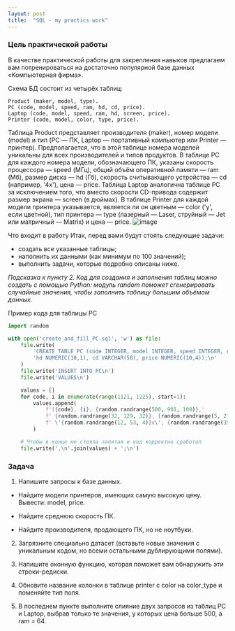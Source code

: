 ```yaml
---
layout: post
title:  "SQL - my practics work"
---
```


### Цель практической работы

В качестве практической работы для закрепления навыков предлагаем вам потренироваться на достаточно популярной базе данных «Компьютерная фирма».

Схема БД состоит из четырёх таблиц:
```
Product (maker, model, type).
PC (code, model, speed, ram, hd, cd, price).
Laptop (code, model, speed, ram, hd, screen, price).
Printer (code, model, color, type, price).
```
Таблица Product представляет производителя (maker), номер модели (model) и тип (PC — ПК, Laptop — портативный компьютер или Printer — принтер). Предполагается, что в этой таблице номера моделей уникальны для всех производителей и типов продуктов. В таблице PC для каждого номера модели, обозначающего ПК, указаны скорость процессора — speed (МГц), общий объём оперативной памяти — ram (Мб), размер диска — hd (Гб), скорость считывающего устройства — cd (например, '4х'), цена — price. Таблица Laptop аналогична таблице РС за исключением того, что вместо скорости CD-привода содержит размер экрана — screen (в дюймах). В таблице Printer для каждой модели принтера указывается, является ли он цветным — color ('y', если цветной), тип принтера — type (лазерный — Laser, струйный — Jet или матричный — Matrix) и цена — price. 
![image](https://github.com/UzunDemir/uzundemir.github.io/assets/94790150/24ec4872-8af5-4728-867a-c59fb8524a9d)

Что входит в работу
Итак, перед вами будут стоять следующие задачи:

* создать все указанные таблицы;
* наполнить их данными (как минимум по 100 значений);
* выполнить задачи, которые подробно описаны ниже.

*Подсказка к пункту 2. Код для создания и заполнения таблиц можно создать с помощью Python: модуль random поможет сгенерировать случайные значения, чтобы заполнить таблицу большим объёмом данных.*

Пример кода для таблицы PC
```python
import random

with open('create_and_fill_PC.sql', 'w') as file:
    file.write(
        'CREATE TABLE PC (code INTEGER, model INTEGER, speed INTEGER, ram INTEGER, '
        'hd NUMERIC(10,1), cd VARCHAR(50), price NUMERIC(10,4));\n'
    )
    file.write('INSERT INTO PC\n')
    file.write('VALUES\n')

    values = []
    for code, i in enumerate(range(1121, 1225), start=1):
        values.append(
            f'({code}, {i}, {random.randrange(500, 901, 100)},'
            f' {random.randrange(32, 129, 32)}, {random.randrange(5, 21, 5)},'
            f' \'{random.randrange(12, 53, 4)}x\', {random.randrange(350, 1001, 50)})'
        )

    # Чтобы в конце не стояла запятая и код корректно сработал
    file.write(',\n'.join(values) + ';\n')
 ```
    
### Задача

1. Напишите запросы к базе данных.

+ Найдите модели принтеров, имеющих самую высокую цену. Вывести: model, price.

+ Найдите среднюю скорость ПК.

+ Найдите производителя, продающего ПК, но не ноутбуки.

2. Загрязните специально датасет (вставьте новые значения с уникальным кодом, но всеми остальными дублирующими полями).

3. Напишите оконную функцию, которая поможет вам обнаружить эти строки-редиски.

4. Обновите название колонки в таблице printer с color на color_type и поменяйте тип поля.

5. В последнем пункте выполните слияние двух запросов из таблиц PC и Laptop, выбрав только те значения, у которых цена больше 500, а ram = 64.

